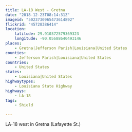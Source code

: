 ```yaml
---
title: LA-18 West - Gretna
date: "2018-12-23T08:14:31Z"
imageid: "5023730965473614892"
flickrid: "45728386414"
location:
    latitude: 29.910372579369323
    longitude: -90.05688640493146
places:
    - Gretna|Jefferson Parish|Louisiana|United States
counties:
    - Jefferson Parish|Louisiana|United States
countries:
    - United States
states:
    - Louisiana|United States
highwaytypes:
    - Louisiana State Highway
highways:
    - LA-18
tags:
    - Shield

---
```

LA-18 west in Gretna (Lafayette St.)